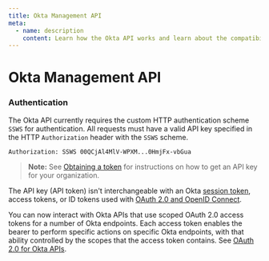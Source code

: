 ```yaml
---
title: Okta Management API
meta:
  - name: description
    content: Learn how the Okta API works and learn about the compatibility rules and design principles.
---
```


# Okta Management API

### Authentication

The Okta API currently requires the custom HTTP authentication scheme `SSWS` for authentication. All requests must have a valid API key specified in the HTTP `Authorization` header with the `SSWS` scheme.

    Authorization: SSWS 00QCjAl4MlV-WPXM...0HmjFx-vbGua

> **Note:** See [Obtaining a token](https://developer.okta.com/docs/guides/create-an-api-token/) for instructions on how to get an API key for your organization.

The API key (API token) isn't interchangeable with an Okta [session token](https://developer.okta.com/docs/reference/api/authn/#session-token), access tokens, or ID tokens used with [OAuth 2.0 and OpenID Connect](https://developer.okta.com/docs/reference/api/oidc/).

You can now interact with Okta APIs that use scoped OAuth 2.0 access tokens for a number of Okta endpoints. Each access token enables the bearer to perform specific actions on specific Okta endpoints, with that ability controlled by the scopes that the access token contains. See [OAuth 2.0 for Okta APIs](https://developer.okta.com/docs/guides/implement-oauth-for-okta/).
